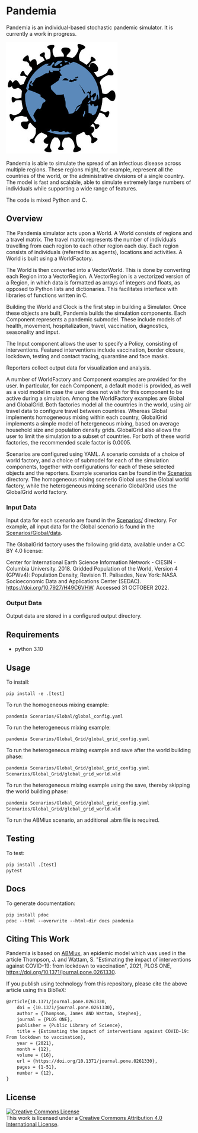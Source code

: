 # Pandemia
<!-- ![Integration](https://github.com/?/workflows/Integration/badge.svg?branch=master)
![Pytest](https://github.com/?/workflows/Pytest/badge.svg)
![Pylint](https://github.com/?/workflows/Pylint/badge.svg)
[![CodeFactor](https://www.codefactor.io/repository/github/?/badge?s=006dc8f386c6ea6d2a7a90377ff30fcf15328919)](https://www.codefactor.io/repository/github/?) -->

Pandemia is an individual-based stochastic pandemic simulator. It is currently a work in progress.

![pandemia Logo](pandemia_logo.jpg)

Pandemia is able to simulate the spread of an infectious disease across multiple regions. These
regions might, for example, represent all the countries of the world, or the administrative
divisions of a single country. The model is fast and scalable, able to simulate extremely large
numbers of individuals while supporting a wide range of features.

The code is mixed Python and C.

## Overview
The Pandemia simulator acts upon a World. A World consists of regions and a travel matrix. The
travel matrix represents the number of individuals travelling from each region to each other region
each day. Each region consists of individuals (referred to as agents), locations and activities. A
World is built using a WorldFactory.

The World is then converted into a VectorWorld. This is done by converting each Region into a 
VectorRegion. A VectorRegion is a vectorized version of a Region, in which data is formatted as
arrays of integers and floats, as opposed to Python lists and dictionaries. This facilitates
interface with libraries of functions written in C.

Building the World and Clock is the first step in building a Simulator. Once these objects are
built, Pandemia builds the simulation components. Each Component represents a pandemic submodel.
These include models of health, movement, hospitalization, travel, vaccination, diagnostics,
seasonality and input.

The Input component allows the user to specify a Policy, consisting of interventions. Featured
interventions include vaccination, border closure, lockdown, testing and contact tracing,
quarantine and face masks.

Reporters collect output data for visualization and analysis.

A number of WorldFactory and Component examples are provided for the user. In particular, for each
Component, a default model is provided, as well as a void model in case the user does not wish for
this component to be active during a simulation. Among the WorldFactory examples are Global and
GlobalGrid. Both factories model all the countries in the world, using air travel data to
configure travel between countries. Whereas Global implements homogeneous mixing within each
country, GlobalGrid implements a simple model of hetergeneous mixing, based on average household
size and population density grids. GlobalGrid also allows the user to limit the simulation to a
subset of countries. For both of these world factories, the recommended scale factor is
0.0005.

Scenarios are configured using YAML. A scenario consists of a choice of world factory, and a choice
of submodel for each of the simulation components, together with configurations for each of these
selected objects and the reporters. Example scenarios can be found in the [Scenarios](Scenarios/)
directory. The homogeneous mixing scenerio Global uses the Global world factory, while the
heterogeneous mixing scenario GlobalGrid uses the GlobalGrid world factory.

### Input Data
Input data for each scenario are found in the [Scenarios/](Scenarios/) directory. For example, all
input data for the Global scenario is found in the [Scenarios/Global/data](Scenarios/Global/data).

The GlobalGrid factory uses the following grid data, available under a CC BY 4.0 license:

Center for International Earth Science Information Network - CIESIN - Columbia University. 2018.
Gridded Population of the World, Version 4 (GPWv4): Population Density, Revision 11. Palisades,
New York: NASA Socioeconomic Data and Applications Center (SEDAC). https://doi.org/10.7927/H49C6VHW.
Accessed 31 OCTOBER 2022.

### Output Data
Output data are stored in a configured output directory.

## Requirements

 * python 3.10

## Usage
To install:

    pip install -e .[test]

To run the homogeneous mixing example:

    pandemia Scenarios/Global/global_config.yaml

To run the heterogeneous mixing example:

    pandemia Scenarios/Global_Grid/global_grid_config.yaml

To run the heterogeneous mixing example and save after the world building phase:

    pandemia Scenarios/Global_Grid/global_grid_config.yaml Scenarios/Global_Grid/global_grid_world.wld

To run the heterogeneous mixing example using the save, thereby skipping the world building phase:

    pandemia Scenarios/Global_Grid/global_grid_config.yaml Scenarios/Global_Grid/global_grid_world.wld

To run the ABMlux scenario, an additional .abm file is required.

## Testing
To test:

    pip install .[test]
    pytest

## Docs
To generate documentation:

    pip install pdoc
    pdoc --html --overwrite --html-dir docs pandemia

## Citing This Work
Pandemia is based on [ABMlux](https://github.com/abm-covid-lux/abmlux), an epidemic model which was used in the article Thompson, J. and Wattam, S. "Estimating the impact of interventions against COVID-19: from lockdown to vaccination", 2021, PLOS ONE, https://doi.org/10.1371/journal.pone.0261330.

If you publish using technology from this repository, please cite the above article using this BibTeX:

    @article{10.1371/journal.pone.0261330,
        doi = {10.1371/journal.pone.0261330},
        author = {Thompson, James AND Wattam, Stephen},
        journal = {PLOS ONE},
        publisher = {Public Library of Science},
        title = {Estimating the impact of interventions against COVID-19: From lockdown to vaccination},
        year = {2021},
        month = {12},
        volume = {16},
        url = {https://doi.org/10.1371/journal.pone.0261330},
        pages = {1-51},
        number = {12},
    }

## License
<a rel="license" href="http://creativecommons.org/licenses/by/4.0/"><img alt="Creative Commons License" style="border-width:0" src="https://i.creativecommons.org/l/by/4.0/88x31.png" /></a><br />This work is licensed under a <a rel="license" href="http://creativecommons.org/licenses/by/4.0/">Creative Commons Attribution 4.0 International License</a>.
